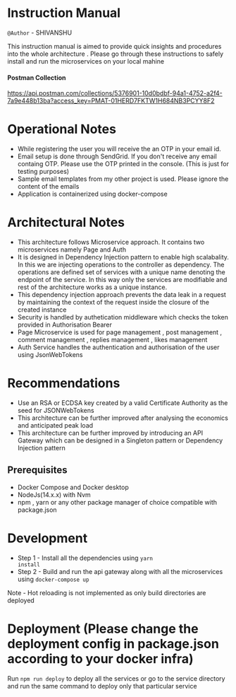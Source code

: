 # Instruction Manual
<code>@Author</code> - SHIVANSHU

This instruction manual is aimed to provide quick insights and procedures into the whole architecture . Please go through these instructions to safely install and run the microservices on your local mahine

#### Postman Collection
https://api.postman.com/collections/5376901-10d0bdbf-94a1-4752-a2f4-7a9e448b13ba?access_key=PMAT-01HERD7FKTW1H684NB3PCYY8F2

# Operational Notes
- While registering the user you will receive the an OTP in your email id.
- Email setup is done through SendGrid. If you don't receive any email containg OTP. Please use the OTP printed in the console. (This is just for testing purposes)
- Sample email templates from my other project is used. Please ignore the content of the emails
- Application is containerized using docker-compose

# Architectural Notes
- This architecture follows Microservice approach. It contains two microservices namely Page and Auth
- It is designed in Dependency Injection pattern to enable high scalabality. In this we are injecting operations to the controller as dependency. The operations are defined set of services with a unique name denoting the endpoint of the service. In this way only the services are modifiable and rest of the architecture works as a unique instance.
- This dependency injection approach prevents the data leak in a request by maintaining the context of the request inside the closure of the created instance
- Security is handled by authetication middleware which checks the token provided in Authorisation Bearer
- Page Microservice is used for page management , post management , comment management , replies management , likes management 
- Auth Service handles the authentication and authorisation of the user using JsonWebTokens

# Recommendations
- Use an RSA or ECDSA key created by a valid Certificate Authority as the seed for JSONWebTokens
- This architecture can be further improved after analysing the economics and anticipated peak load
- This architecture can be further improved by introducing an API Gateway which can be designed in a Singleton pattern or Dependency Injection pattern

## Prerequisites
- Docker Compose and Docker desktop
- NodeJs(14.x.x) with Nvm
- npm , yarn or any other package manager of choice compatible with package.json

# Development
- Step 1 - Install all the dependencies using <code>yarn install</code>
- Step 2 - Build and run the api gateway along with all the microservices using <code>docker-compose up</code>

Note - Hot reloading is not implemented as only build directories are deployed

# Deployment (Please change the deployment config in package.json according to your docker infra)
Run <code>npm run deploy</code> to deploy all the services or go to the service directory and run the same command to deploy only that particular service

